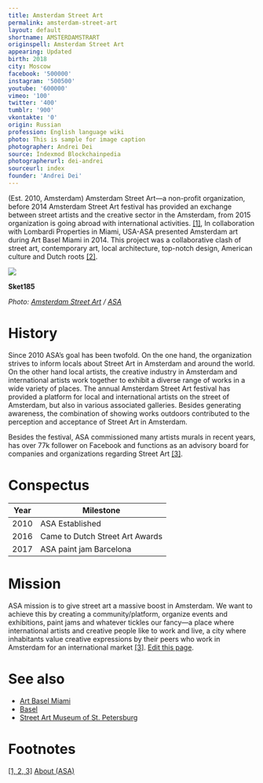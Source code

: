 ```yaml
---
title: Amsterdam Street Art
permalink: amsterdam-street-art
layout: default
shortname: AMSTERDAMSTRART
originspell: Amsterdam Street Art
appearing: Updated
birth: 2018
city: Moscow
facebook: '500000'
instagram: '500500'
youtube: '600000'
vimeo: '100'
twitter: '400'
tumblr: '900'
vkontakte: '0'
origin: Russian
profession: English language wiki
photo: This is sample for image caption
photographer: Andrei Dei
source: Indexmod Blockchainpedia
photographerurl: dei-andrei
sourceurl: index
founder: 'Andrei Dei'
---
```


(Est. 2010, Amsterdam) Amsterdam Street Art—a non-profit organization, before 2014 Amsterdam Street Art festival has provided an exchange between street artists and the creative sector in the Amsterdam, from 2015 organization is going abroad with international activities. <span id="a1">[\[1\]](#f1)</span>, In collaboration with Lombardi Properties in Miami, USA-ASA presented Amsterdam art during Art Basel Miami in 2014. This project was a collaborative clash of street art, contemporary art, local architecture, top-notch design, American culture and Dutch roots <span id="a2">[\[2\]](#f2)</span>.

![](https://amsterdamstreetart.com/wp-content/uploads/2017/01/14372317_1087170511377779_211637880964187915_o-1-808x400.jpg)

**Sket185**

*Photo: [Amsterdam Street Art](amsterdam-street-art) / [ASA](https://amsterdamstreetart.com/2017/01/09/sket185/)*

# History

Since 2010 ASA’s goal has been twofold. On the one hand, the organization strives to inform locals about Street Art in Amsterdam and around the world. On the other hand local artists, the creative industry in Amsterdam and international artists work together to exhibit a diverse range of works in a wide variety of places. The annual Amsterdam Street Art festival has provided a platform for local and international artists on the street of Amsterdam, but also in various associated galleries. Besides generating awareness, the combination of showing works outdoors contributed to the perception and acceptance of Street Art in Amsterdam.

Besides the festival, ASA commissioned many artists murals in recent years, has over 77k follower on Facebook and functions as an advisory board for companies and organizations regarding Street Art <span id="a3">[\[3\]](#f3)</span>.

# Conspectus

|Year|Milestone|
|----|---------|
|2010|ASA Established|
|2016|Came to Dutch Street Art Awards|
|2017|ASA paint jam Barcelona|

# Mission

ASA mission is to give street art a massive boost in Amsterdam. We want to achieve this by creating a community/platform, organize events and exhibitions, paint jams and whatever tickles our fancy—a place where international artists and creative people like to work and live, a city where inhabitants value creative expressions by their peers who work in Amsterdam for an international market <span id="a3">[\[3\]](#f3)</span>. [Edit this page](http://prose.io/#indexmod/encyclopedia/edit/master/amsterdam-street-art).

# See also

- [Art Basel Miami](art-basel-miami)
- [Basel](basel)
- [Street Art Museum of St. Petersburg](street-art-museum-of-st-petersburg)

# Footnotes

[[1, 2, 3]](#a1) <span id="f1"></span> [About (ASA)](http://amsterdamstreetart.com/about/)

